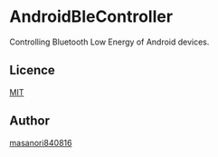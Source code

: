 # AndroidBleController
Controlling Bluetooth Low Energy of Android devices.

## Licence
[MIT](https://github.com/tcnksm/tool/blob/master/LICENCE)

## Author
[masanori840816](https://github.com/masanori840816)
